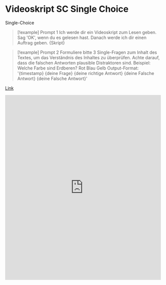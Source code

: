 # Videoskript SC Single Choice
Single-Choice
> [!example] Prompt 1
	Ich werde dir ein Videoskript zum Lesen geben. Sag 'OK', wenn du es gelesen hast. Danach werde ich dir einen Auftrag geben.
	{Skript}


> [!example] Prompt 2
	Formuliere bitte 3 Single-Fragen zum Inhalt des Textes, um das Verständnis des Inhaltes zu überprüfen.
	Achte darauf, dass die falschen Antworten plausible Distraktoren sind.
	Beispiel:
	Welche Farbe sind Erdberen? 
	Rot 
	Blau 
	Gelb
	Output-Format: 
	'{timestamp}
	{deine Frage}
	{deine richtige Antwort} 
	{deine Falsche Antwort} 
	{deine Falsche Antwort}'

[Link](https://chat.openai.com/share/dfb81981-2ef5-4bb2-a54a-d06c159565ff)
<iframe src="https://chat.openai.com/share/dfb81981-2ef5-4bb2-a54a-d06c159565ff" style="border:0px #ffffff none;" name="myiFrame" scrolling="no" frameborder="1" marginheight="0px" marginwidth="0px" height="600px" width="100%" allowfullscreen></iframe>



